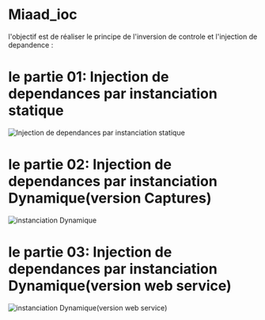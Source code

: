 # Miaad_ioc
l'objectif est de réaliser le principe de l'inversion de controle et l'injection de depandence :

# le partie 01: Injection de dependances par instanciation statique

![Injection de dependances par instanciation statique](https://user-images.githubusercontent.com/102171461/161352887-e490f9a2-2680-4dab-90aa-a0f5a153f5bd.png)

# le partie 02:  Injection de dependances par instanciation Dynamique(version Captures)

![instanciation Dynamique](https://user-images.githubusercontent.com/102171461/161353019-01db4b97-d3f7-42a0-9782-15adc358825f.png)


# le partie 03:  Injection de dependances par instanciation Dynamique(version web service)

![instanciation Dynamique(version web service)](https://user-images.githubusercontent.com/102171461/161352974-c181a1a0-7038-4e48-8dcc-93220933229d.png)


